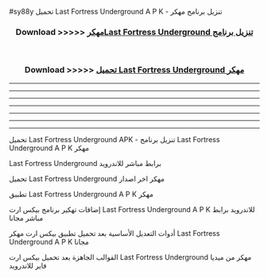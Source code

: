 #sy88y تحميل Last Fortress Underground  A P K - تنزيل برنامج مهكر



<div align="center">
<h3>Download >>>>> <a href="https://runaway1.web.app/?sq=Last Fortress Underground ">مهكرLast Fortress Underground  تنزيل برنامج</a></h3><br>

<h3>Download >>>>> <a href="https://runaway1.web.app/?sq=Last Fortress Underground ">تحميل Last Fortress Underground  مهكر</a></h3>
</div>


----------------------------------------------------------

----------------------------------------------------------

----------------------------------------------------------

----------------------------------------------------------

----------------------------------------------------------

----------------------------------------------------------

----------------------------------------------------------

تحميل Last Fortress Underground  APK - تنزيل برنامج Last Fortress Underground  A P K مهكر

Last Fortress Underground  برابط مباشر للاندرويد

تحميل Last Fortress Underground  مهكر اخر اصدار

تطبيق Last Fortress Underground  A P K مهكر

إضافات تهكير برنامج بيكس ارت Last Fortress Underground  A P K للاندرويد برابط مباشر مجانا

أدوات التعديل الأساسية بعد تحميل تطبيق بيكس ارت مهكر Last Fortress Underground  A P K مجانا

القوالب الجاهزة بعد تحميل بيكس ارت Last Fortress Underground  مهكر من ميديا فاير للاندرويد


